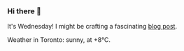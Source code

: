 ### Hi there :wave:

It's Wednesday! I might be crafting a fascinating [blog post](https://benjaminwuethrich.dev).

Weather in Toronto: sunny, at +8°C.
